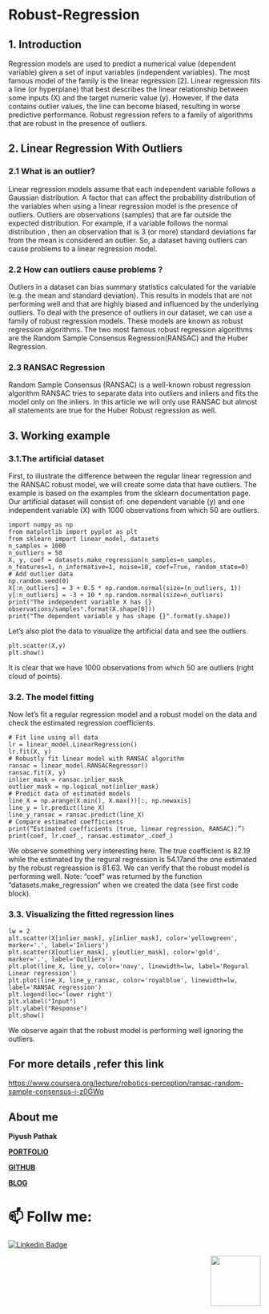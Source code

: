 # Robust-Regression

## 1. Introduction
Regression models are used to predict a numerical value (dependent variable) given a set of input variables (independent variables). The most famous model of the family is the linear regression [2].
Linear regression fits a line (or hyperplane) that best describes the linear relationship between some inputs (X) and the target numeric value (y).
However, if the data contains outlier values, the line can become biased, resulting in worse predictive performance. Robust regression refers to a family of algorithms that are robust in the presence of outliers.


## 2. Linear Regression With Outliers
### 2.1 What is an outlier?
Linear regression models assume that each independent variable follows a Gaussian distribution. A factor that can affect the probability distribution of the variables when using a linear regression model is the presence of outliers. Outliers are observations (samples) that are far outside the expected distribution.
For example, if a variable follows the normal distribution , then an observation that is 3 (or more) standard deviations far from the mean is considered an outlier. So, a dataset having outliers can cause problems to a linear regression model.

### 2.2 How can outliers cause problems ?
Outliers in a dataset can bias summary statistics calculated for the variable (e.g. the mean and standard deviation). This results in models that are not performing well and that are highly biased and influenced by the underlying outliers.
To deal with the presence of outliers in our dataset, we can use a family of robust regression models. These models are known as robust regression algorithms. The two most famous robust regression algorithms are the Random Sample Consensus Regression(RANSAC) and the Huber Regression.

### 2.3 RANSAC Regression
Random Sample Consensus (RANSAC) is a well-known robust regression algorithm 
RANSAC tries to separate data into outliers and inliers and fits the model only on the inliers.
In this article we will only use RANSAC but almost all statements are true for the Huber Robust regression as well.

## 3. Working example
### 3.1.The artificial dataset
First, to illustrate the difference between the regular linear regression and the RANSAC robust model, we will create some data that have outliers. The example is based on the examples from the sklearn documentation page.
Our artificial dataset will consist of: one dependent variable (y) and one independent variable (X) with 1000 observations from which 50 are outliers.
```
import numpy as np
from matplotlib import pyplot as plt
from sklearn import linear_model, datasets
n_samples = 1000
n_outliers = 50
X, y, coef = datasets.make_regression(n_samples=n_samples, n_features=1, n_informative=1, noise=10, coef=True, random_state=0)
# Add outlier data
np.random.seed(0)
X[:n_outliers] = 3 + 0.5 * np.random.normal(size=(n_outliers, 1))
y[:n_outliers] = -3 + 10 * np.random.normal(size=n_outliers)
print("The independent variable X has {} observations/samples".format(X.shape[0]))
print("The dependent variable y has shape {}".format(y.shape))
```

Let’s also plot the data to visualize the artificial data and see the outliers.
```
plt.scatter(X,y)
plt.show()
```


It is clear that we have 1000 observations from which 50 are outliers (right cloud of points).

### 3.2. The model fitting
Now let’s fit a regular regression model and a robust model on the data and check the estimated regression coefficients.

```
# Fit line using all data
lr = linear_model.LinearRegression()
lr.fit(X, y)
# Robustly fit linear model with RANSAC algorithm
ransac = linear_model.RANSACRegressor()
ransac.fit(X, y)
inlier_mask = ransac.inlier_mask_
outlier_mask = np.logical_not(inlier_mask)
# Predict data of estimated models
line_X = np.arange(X.min(), X.max())[:, np.newaxis]
line_y = lr.predict(line_X)
line_y_ransac = ransac.predict(line_X)
# Compare estimated coefficients
print(“Estimated coefficients (true, linear regression, RANSAC):”)
print(coef, lr.coef_, ransac.estimator_.coef_)
```

We observe something very interesting here. The true coefficient is 82.19 while the estimated by the regural regression is 54.17and the one estimated by the robust regreassion is 81.63. We can verify that the robust model is performing well.
Note: “coef” was returned by the function “datasets.make_regression” when we created the data (see first code block).

### 3.3. Visualizing the fitted regression lines
```
lw = 2
plt.scatter(X[inlier_mask], y[inlier_mask], color='yellowgreen', marker='.', label='Inliers')
plt.scatter(X[outlier_mask], y[outlier_mask], color='gold', marker='.', label='Outliers')
plt.plot(line_X, line_y, color='navy', linewidth=lw, label='Regural Linear regression')
plt.plot(line_X, line_y_ransac, color='royalblue', linewidth=lw, label='RANSAC regression')
plt.legend(loc='lower right')
plt.xlabel("Input")
plt.ylabel("Response")
plt.show()
```

We observe again that the robust model is performing well ignoring the outliers.

## For more details ,refer this link
https://www.coursera.org/lecture/robotics-perception/ransac-random-sample-consensus-i-z0GWq

## About me

**Piyush Pathak**

[**PORTFOLIO**](https://anirudhrapathak3.wixsite.com/piyush)

[**GITHUB**](https://github.com/piyushpathak03)

[**BLOG**](https://medium.com/@piyushpathak03)


# 📫 Follw me: 

[![Linkedin Badge](https://img.shields.io/badge/-PiyushPathak-blue?style=flat-square&logo=Linkedin&logoColor=white&link=https://www.linkedin.com/in/piyushpathak03/)](https://www.linkedin.com/in/piyushpathak03/)

<p  align="right"><img height="100" src = "https://media.giphy.com/media/l3URDstnIjBNY7rwLB/giphy.gif"></p>

